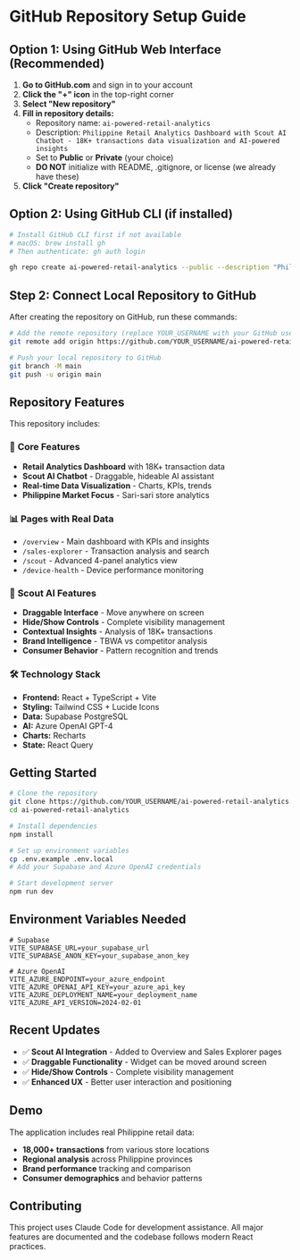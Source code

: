# GitHub Repository Setup Guide

## Option 1: Using GitHub Web Interface (Recommended)

1. **Go to GitHub.com** and sign in to your account
2. **Click the "+" icon** in the top-right corner
3. **Select "New repository"**
4. **Fill in repository details:**
   - Repository name: `ai-powered-retail-analytics`
   - Description: `Philippine Retail Analytics Dashboard with Scout AI Chatbot - 18K+ transactions data visualization and AI-powered insights`
   - Set to **Public** or **Private** (your choice)
   - **DO NOT** initialize with README, .gitignore, or license (we already have these)
5. **Click "Create repository"**

## Option 2: Using GitHub CLI (if installed)

```bash
# Install GitHub CLI first if not available
# macOS: brew install gh
# Then authenticate: gh auth login

gh repo create ai-powered-retail-analytics --public --description "Philippine Retail Analytics Dashboard with Scout AI Chatbot"
```

## Step 2: Connect Local Repository to GitHub

After creating the repository on GitHub, run these commands:

```bash
# Add the remote repository (replace YOUR_USERNAME with your GitHub username)
git remote add origin https://github.com/YOUR_USERNAME/ai-powered-retail-analytics.git

# Push your local repository to GitHub
git branch -M main
git push -u origin main
```

## Repository Features

This repository includes:

### 🎯 **Core Features**
- **Retail Analytics Dashboard** with 18K+ transaction data
- **Scout AI Chatbot** - Draggable, hideable AI assistant
- **Real-time Data Visualization** - Charts, KPIs, trends
- **Philippine Market Focus** - Sari-sari store analytics

### 📊 **Pages with Real Data**
- `/overview` - Main dashboard with KPIs and insights
- `/sales-explorer` - Transaction analysis and search
- `/scout` - Advanced 4-panel analytics view
- `/device-health` - Device performance monitoring

### 🤖 **Scout AI Features**
- **Draggable Interface** - Move anywhere on screen
- **Hide/Show Controls** - Complete visibility management
- **Contextual Insights** - Analysis of 18K+ transactions
- **Brand Intelligence** - TBWA vs competitor analysis
- **Consumer Behavior** - Pattern recognition and trends

### 🛠 **Technology Stack**
- **Frontend:** React + TypeScript + Vite
- **Styling:** Tailwind CSS + Lucide Icons
- **Data:** Supabase PostgreSQL
- **AI:** Azure OpenAI GPT-4
- **Charts:** Recharts
- **State:** React Query

## Getting Started

```bash
# Clone the repository
git clone https://github.com/YOUR_USERNAME/ai-powered-retail-analytics.git
cd ai-powered-retail-analytics

# Install dependencies
npm install

# Set up environment variables
cp .env.example .env.local
# Add your Supabase and Azure OpenAI credentials

# Start development server
npm run dev
```

## Environment Variables Needed

```env
# Supabase
VITE_SUPABASE_URL=your_supabase_url
VITE_SUPABASE_ANON_KEY=your_supabase_anon_key

# Azure OpenAI
VITE_AZURE_ENDPOINT=your_azure_endpoint
VITE_AZURE_OPENAI_API_KEY=your_azure_api_key
VITE_AZURE_DEPLOYMENT_NAME=your_deployment_name
VITE_AZURE_API_VERSION=2024-02-01
```

## Recent Updates

- ✅ **Scout AI Integration** - Added to Overview and Sales Explorer pages
- ✅ **Draggable Functionality** - Widget can be moved around screen
- ✅ **Hide/Show Controls** - Complete visibility management
- ✅ **Enhanced UX** - Better user interaction and positioning

## Demo

The application includes real Philippine retail data:
- **18,000+ transactions** from various store locations
- **Regional analysis** across Philippine provinces
- **Brand performance** tracking and comparison
- **Consumer demographics** and behavior patterns

## Contributing

This project uses Claude Code for development assistance. All major features are documented and the codebase follows modern React practices.